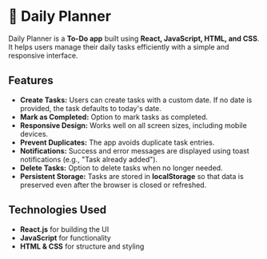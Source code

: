 # 📅 Daily Planner

Daily Planner is a **To-Do app** built using **React, JavaScript, HTML, and CSS**. It helps users manage their daily tasks efficiently with a simple and responsive interface.

## Features

- **Create Tasks:** Users can create tasks with a custom date. If no date is provided, the task defaults to today's date.
- **Mark as Completed:** Option to mark tasks as completed.
- **Responsive Design:** Works well on all screen sizes, including mobile devices.
- **Prevent Duplicates:** The app avoids duplicate task entries.
- **Notifications:** Success and error messages are displayed using toast notifications (e.g., "Task already added").
- **Delete Tasks:** Option to delete tasks when no longer needed.
- **Persistent Storage:** Tasks are stored in **localStorage** so that data is preserved even after the browser is closed or refreshed.

## Technologies Used

- **React.js** for building the UI
- **JavaScript** for functionality
- **HTML & CSS** for structure and styling